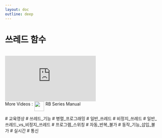 ```yaml
---
layout: doc
outline: deep
---
```


# 쓰레드 함수

<br>

<iframe class="video-resources"
src="https://www.youtube.com/embed/-i0qr39esQM?si=Wmh6PMZ35JbZ7HXC"
title="UI Screen Layout" 
frameborder="0" 
allow="accelerometer; autoplay; clipboard-write; encrypted-media; gyroscope; picture-in-picture; web-share" 
referrerpolicy="strict-origin-when-cross-origin" 
allowfullscreen>
</iframe>

<br>

<div class="more-videos-info">
  <span>More Videos : </span>
  <img src="/youtube_64.png" width=32 height=32 />
  <a href="https://www.youtube.com/playlist?list=PLa7dlfy7PJ2w79uPRvhXDd61yqKZtpVdc" target="_blank">
    RB Series Manual
  </a>
</div>

\# 교육영상
\# 쓰레드\_기능
\# 병렬\_프로그래밍
\# 일반\_쓰레드
\# 비정지\_쓰레드
\# 일반\_쓰레드\_vs\_비정지\_쓰레드
\# 프로그램\_스위칭
\# 자동\_반복\_불가
\# 동작\_기능\_삽입\_불가
\# 실시간
\# 통신

<style scoped>
img {
  margin: 0 5px;
}

a {
  text-decoration: none;
}

.more-videos-info {
  display: flex;
}
</style>
